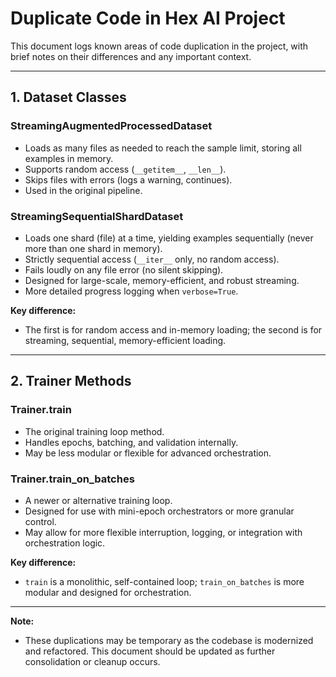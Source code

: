 # Duplicate Code in Hex AI Project

This document logs known areas of code duplication in the project, with brief notes on their differences and any important context.

---

## 1. Dataset Classes

### StreamingAugmentedProcessedDataset
- Loads as many files as needed to reach the sample limit, storing all examples in memory.
- Supports random access (`__getitem__`, `__len__`).
- Skips files with errors (logs a warning, continues).
- Used in the original pipeline.

### StreamingSequentialShardDataset
- Loads one shard (file) at a time, yielding examples sequentially (never more than one shard in memory).
- Strictly sequential access (`__iter__` only, no random access).
- Fails loudly on any file error (no silent skipping).
- Designed for large-scale, memory-efficient, and robust streaming.
- More detailed progress logging when `verbose=True`.

**Key difference:**
- The first is for random access and in-memory loading; the second is for streaming, sequential, memory-efficient loading.

---

## 2. Trainer Methods

### Trainer.train
- The original training loop method.
- Handles epochs, batching, and validation internally.
- May be less modular or flexible for advanced orchestration.

### Trainer.train_on_batches
- A newer or alternative training loop.
- Designed for use with mini-epoch orchestrators or more granular control.
- May allow for more flexible interruption, logging, or integration with orchestration logic.

**Key difference:**
- `train` is a monolithic, self-contained loop; `train_on_batches` is more modular and designed for orchestration.

---

**Note:**
- These duplications may be temporary as the codebase is modernized and refactored. This document should be updated as further consolidation or cleanup occurs. 